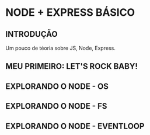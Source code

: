 # NODE + EXPRESS BÁSICO

## INTRODUÇÃO

Um pouco de téoria sobre JS, Node, Express.

## MEU PRIMEIRO: LET'S ROCK BABY!

## EXPLORANDO O NODE - OS

## EXPLORANDO O NODE - FS

## EXPLORANDO O NODE - EVENTLOOP



